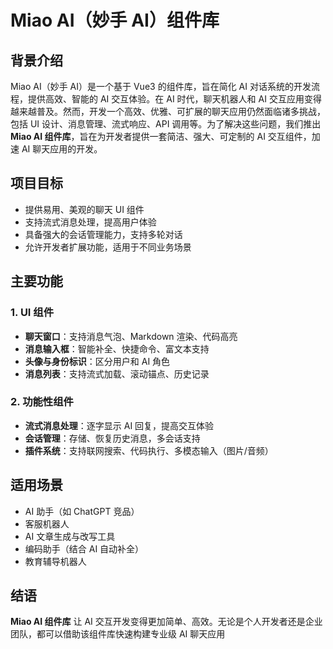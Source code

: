 # Miao AI（妙手 AI）组件库

## 背景介绍

Miao AI（妙手 AI）是一个基于 Vue3 的组件库，旨在简化 AI 对话系统的开发流程，提供高效、智能的 AI 交互体验。在 AI 时代，聊天机器人和 AI 交互应用变得越来越普及。然而，开发一个高效、优雅、可扩展的聊天应用仍然面临诸多挑战，包括 UI 设计、消息管理、流式响应、API 调用等。为了解决这些问题，我们推出 **Miao AI 组件库**，旨在为开发者提供一套简洁、强大、可定制的 AI 交互组件，加速 AI 聊天应用的开发。

## 项目目标
- 提供易用、美观的聊天 UI 组件
- 支持流式消息处理，提高用户体验
- 具备强大的会话管理能力，支持多轮对话
- 允许开发者扩展功能，适用于不同业务场景

## 主要功能

### 1. UI 组件
- **聊天窗口**：支持消息气泡、Markdown 渲染、代码高亮
- **消息输入框**：智能补全、快捷命令、富文本支持
- **头像与身份标识**：区分用户和 AI 角色
- **消息列表**：支持流式加载、滚动锚点、历史记录

### 2. 功能性组件
- **流式消息处理**：逐字显示 AI 回复，提高交互体验
- **会话管理**：存储、恢复历史消息，多会话支持
- **插件系统**：支持联网搜索、代码执行、多模态输入（图片/音频）

## 适用场景
- AI 助手（如 ChatGPT 竞品）
- 客服机器人
- AI 文章生成与改写工具
- 编码助手（结合 AI 自动补全）
- 教育辅导机器人

## 结语
**Miao AI 组件库** 让 AI 交互开发变得更加简单、高效。无论是个人开发者还是企业团队，都可以借助该组件库快速构建专业级 AI 聊天应用
